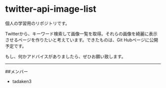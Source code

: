 # twitter-api-image-list
個人の学習用のリポジトリです。

Twitterから、キーワード検索して画像一覧を取得。それらの画像を綺麗に表示させるページを作りたいと考えています。できたものは、Git Hubページに公開予定です。

もし、何かアドバイスがありましたら、ぜひお願い致します。


---
##メンバー
- tadaken3

